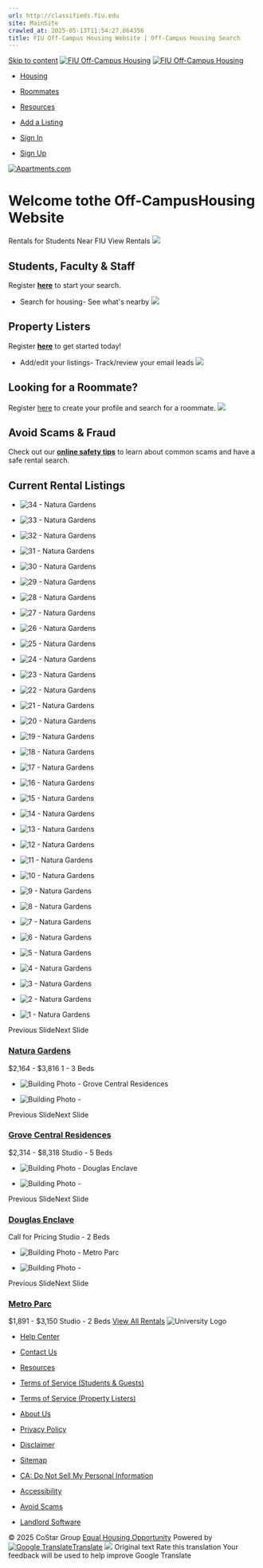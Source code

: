```yaml
---
url: http://classifieds.fiu.edu
site: MainSite
crawled_at: 2025-05-13T11:54:27.864356
title: FIU Off-Campus Housing Website | Off-Campus Housing Search
---
```


[Skip to content](https://www.fiuoffcampushousing.com/#main)
[![FIU Off-Campus Housing](https://cdn.offcampusimages.com/public/upload/g6ujxy9x3xotmgh25ktjsgvyymkqwtdcdabdfd6qimm.svg)](https://www.fiuoffcampushousing.com)
[![FIU Off-Campus Housing](https://cdn.offcampusimages.com/public/upload/g6ujxy9x3xotmgh25ktjsgvyymkqwtdcdabdfd6qimm.svg)](https://www.fiuoffcampushousing.com)
  * [Housing](https://www.fiuoffcampushousing.com/housing)
  * [Roommates](https://www.fiuoffcampushousing.com/roommate/search)
  * [Resources](https://www.fiuoffcampushousing.com/resources)
  * [Add a Listing](https://www.fiuoffcampushousing.com/registration/lister)


  * [Sign In](https://www.fiuoffcampushousing.com/login?r=%2F)
  * [Sign Up](https://www.fiuoffcampushousing.com/registration?r=%2F)


[![Apartments.com](https://cdn.offcampusimages.com/public/upload/oybbifdkgzzjb_4r13__zjbk6yokthubwdsnzngo6rk.png)](https://www.apartments.com/)
# Welcome tothe Off-CampusHousing Website
Rentals for Students Near FIU
View Rentals
![](https://img.offcampusimages.com/aJyQHbIdvhI8lDpyPge3tBKPOxY=/368x203/left/top/smart/images/vonhbmnbjkheouzg81icdpngx_0y_oowkykpkvbpwbi.png)
## Students, Faculty & Staff
Register [**here**](https://www.fiuoffcampushousing.com/registration/member) to start your search.
- Search for housing- See what's nearby
![](https://img.offcampusimages.com/huaIYJonurUKxLMoKF4GLYT9TIw=/368x203/left/top/smart/images/hle_kaunbm1qynl2g_mbr3ul25cedaafdsvgatxuknw.png)
## Property Listers
Register [**here**](https://www.fiuoffcampushousing.com/registration/lister) to get started today!
- Add/edit your listings- Track/review your email leads
![](https://img.offcampusimages.com/IvyNLPsCKlRR4Wnk5QrS04BY-jk=/368x203/left/top/smart/images/f20ye80pbiycx_mi3ajl_hely_lwfnsmtoqz6y2_e3e.png)
## Looking for a Roommate?
Register [here](https://www.fiuoffcampushousing.com/registration/member) to create your profile and search for a roommate.
![](https://img.offcampusimages.com/CYpF8E9NhNQvaFrVNMX5Bw-t6Jo=/368x203/left/top/smart/images/yhrxi3xhkkffbx4fa_gbvi6tmy2olttlvgpasf0fvbi.png)
## Avoid Scams & Fraud
Check out our [**online safety tips**](https://www.fiuoffcampushousing.com/avoid-scams-and-fraud) to learn about common scams and have a safe rental search.
## Current Rental Listings
  * ![34 - Natura Gardens](https://img.offcampusimages.com/5HnkxloKSeHRyVOEzaETGqCn7NI=/660x440/left/top/smart/images/g5gg2vglml8efaoj45pu2lyk7vlrgtihzgt1rltfwxg.jpeg?p=1)


  * ![33 - Natura Gardens](https://www.fiuoffcampushousing.com/)


  * ![32 - Natura Gardens](https://www.fiuoffcampushousing.com/)


  * ![31 - Natura Gardens](https://www.fiuoffcampushousing.com/)


  * ![30 - Natura Gardens](https://www.fiuoffcampushousing.com/)


  * ![29 - Natura Gardens](https://www.fiuoffcampushousing.com/)


  * ![28 - Natura Gardens](https://www.fiuoffcampushousing.com/)


  * ![27 - Natura Gardens](https://www.fiuoffcampushousing.com/)


  * ![26 - Natura Gardens](https://www.fiuoffcampushousing.com/)


  * ![25 - Natura Gardens](https://www.fiuoffcampushousing.com/)


  * ![24 - Natura Gardens](https://www.fiuoffcampushousing.com/)


  * ![23 - Natura Gardens](https://www.fiuoffcampushousing.com/)


  * ![22 - Natura Gardens](https://www.fiuoffcampushousing.com/)


  * ![21 - Natura Gardens](https://www.fiuoffcampushousing.com/)


  * ![20 - Natura Gardens](https://www.fiuoffcampushousing.com/)


  * ![19 - Natura Gardens](https://www.fiuoffcampushousing.com/)


  * ![18 - Natura Gardens](https://www.fiuoffcampushousing.com/)


  * ![17 - Natura Gardens](https://www.fiuoffcampushousing.com/)


  * ![16 - Natura Gardens](https://www.fiuoffcampushousing.com/)


  * ![15 - Natura Gardens](https://www.fiuoffcampushousing.com/)


  * ![14 - Natura Gardens](https://www.fiuoffcampushousing.com/)


  * ![13 - Natura Gardens](https://www.fiuoffcampushousing.com/)


  * ![12 - Natura Gardens](https://www.fiuoffcampushousing.com/)


  * ![11 - Natura Gardens](https://www.fiuoffcampushousing.com/)


  * ![10 - Natura Gardens](https://www.fiuoffcampushousing.com/)


  * ![9 - Natura Gardens](https://www.fiuoffcampushousing.com/)


  * ![8 - Natura Gardens](https://www.fiuoffcampushousing.com/)


  * ![7 - Natura Gardens](https://www.fiuoffcampushousing.com/)


  * ![6 - Natura Gardens](https://www.fiuoffcampushousing.com/)


  * ![5 - Natura Gardens](https://www.fiuoffcampushousing.com/)


  * ![4 - Natura Gardens](https://www.fiuoffcampushousing.com/)


  * ![3 - Natura Gardens](https://www.fiuoffcampushousing.com/)


  * ![2 - Natura Gardens](https://www.fiuoffcampushousing.com/)


  * ![1 - Natura Gardens](https://www.fiuoffcampushousing.com/)

Previous SlideNext Slide
### [Natura Gardens](https://www.fiuoffcampushousing.com/housing/property/natura-gardens/ocp25p8rb8)
$2,164 - $3,816
1 - 3 Beds
  * ![Building Photo - Grove Central Residences](https://images1.forrent.com/i2/xw8SVeSYgZfHEw40kYY6f-jCEYLUIAkYw2on-3QOCWA/111/image.jpg?p=1)


  * ![Building Photo - ](https://www.fiuoffcampushousing.com/)

Previous SlideNext Slide
### [Grove Central Residences](https://www.fiuoffcampushousing.com/housing/property/grove-central-residences/l63lrtf)
$2,314 - $8,318
Studio - 5 Beds
  * ![Building Photo - Douglas Enclave](https://images1.forrent.com/i2/KCVJ06ZJfM-ZpuBJAI4opLesGanYmmhP8YjeDy8Z2CU/111/image.jpg?p=1)


  * ![Building Photo - ](https://www.fiuoffcampushousing.com/)

Previous SlideNext Slide
### [Douglas Enclave](https://www.fiuoffcampushousing.com/housing/property/douglas-enclave/bh8lwjc)
Call for Pricing
Studio - 2 Beds
  * ![Building Photo - Metro Parc](https://images1.forrent.com/i2/PFPZ_kc9pdBN4WtNbxyAMvoPAtKM5zTkQXKuSXhzAnE/111/image.jpg?p=1)


  * ![Building Photo - ](https://www.fiuoffcampushousing.com/)

Previous SlideNext Slide
### [Metro Parc](https://www.fiuoffcampushousing.com/housing/property/metro-parc/c157skf)
$1,891 - $3,150
Studio - 2 Beds
[View All Rentals](https://www.fiuoffcampushousing.com/housing)
![University Logo](https://cdn.offcampusimages.com/public/upload/g6ujxy9x3xotmgh25ktjsgvyymkqwtdcdabdfd6qimm.svg)
  * [Help Center](https://www.fiuoffcampushousing.com/support)
  * [Contact Us](https://www.fiuoffcampushousing.com/support/contact)
  * [Resources](https://www.fiuoffcampushousing.com/resources)
  * [Terms of Service (Students & Guests)](https://www.fiuoffcampushousing.com/terms-of-service/student-guest)
  * [Terms of Service (Property Listers)](https://www.fiuoffcampushousing.com/terms-of-service/property-manager)
  * [About Us](https://offcampuspartners.com/)


  * [Privacy Policy](https://www.fiuoffcampushousing.com/privacy-policy)
  * [Disclaimer](https://www.fiuoffcampushousing.com/disclaimer)
  * [Sitemap](https://www.fiuoffcampushousing.com/help/sitemap)
  * [CA: Do Not Sell My Personal Information](https://www.fiuoffcampushousing.com/do-not-sell-my-personal-information-california-residents)
  * [Accessibility](https://www.fiuoffcampushousing.com/accessibility)
  * [Avoid Scams](https://www.fiuoffcampushousing.com/avoid-scams-and-fraud)
  * [Landlord Software](https://www.apartments.com/rental-manager)


[](https://offcampuspartners.com)
© 2025 CoStar Group
[](https://www.linkedin.com/company/off-campus-partners)[](https://www.instagram.com/offcampuspartners/)
[Equal Housing Opportunity](https://www.fiuoffcampushousing.com/equal-opportunity-in-housing-statement)
Powered by [![Google Translate](https://www.gstatic.com/images/branding/googlelogo/1x/googlelogo_color_42x16dp.png)Translate](https://translate.google.com)
![](https://fonts.gstatic.com/s/i/productlogos/translate/v14/24px.svg)
Original text
Rate this translation
Your feedback will be used to help improve Google Translate
